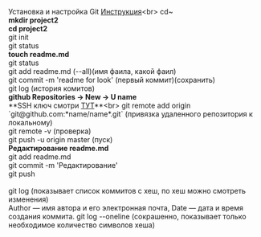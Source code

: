 Установка и настройка Git [Инструкция](https://practicum.yandex.ru/catalog/free/"инструкция")<br>
cd~ <br>
**mkdir project2**<br>
**cd project2**<br>
git init<br>
git status<br>
**touch readme.md**<br>
git status<br>
git add readme.md (--all)(имя фаила, какой фаил)<br>
git commit -m 'readme for look' (первый коммит)(сохранить)<br>
git log (история комитов)<br>
      **github Repositories -> New -> U name**<br>
      **SSH ключ смотри [ТУТ](https://practicum.yandex.ru/catalog/free/"ТУТ")**<br>
git remote add origin `git@github.com:*name/name*.git` (привязка удаленного репозитория к локальному)<br> 
git remote -v (проверка)<br> 
git push -u origin master (пуск)<br>
       **Редактирование readme.md**<br>
git add readme.md<br>
git commit -m 'Редактирование'<br>
git push<br>
<br>
git log (показывает список коммитов с хеш, по хеш можно смотреть изменения)<br>
Author — имя автора и его электронная почта, Date — дата и время создания коммита.
git log --oneline (сокрашенно, показывает только необходимое количество символов хеша)




